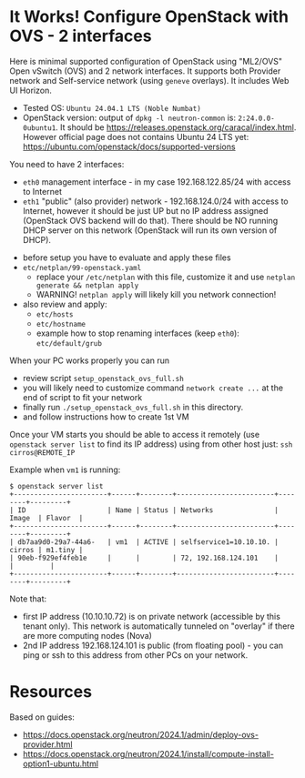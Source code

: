 # It Works! Configure OpenStack with OVS - 2 interfaces

Here is minimal supported configuration of OpenStack using "ML2/OVS" Open vSwitch (OVS) and 2
network interfaces. It supports both Provider network and Self-service network
(using `geneve` overlays). It includes Web UI Horizon.

- Tested OS: `Ubuntu 24.04.1 LTS (Noble Numbat)`
- OpenStack version: output of `dpkg -l neutron-common` is: `2:24.0.0-0ubuntu1`. It should
  be https://releases.openstack.org/caracal/index.html. However official page
  does not contains Ubuntu 24 LTS yet: https://ubuntu.com/openstack/docs/supported-versions


You need to have 2 interfaces:
* `eth0` management interface - in my case 192.168.122.85/24 with access to Internet
* `eth1` "public" (also provider) network - 192.168.124.0/24 with access to Internet, however
   it should be just UP but no IP address assigned (OpenStack OVS backend will do that).
   There should be NO running DHCP server on this network (OpenStack will run its own version of DHCP).

- before setup you have to evaluate and apply these files
- `etc/netplan/99-openstack.yaml`
  - replace your `/etc/netplan` with this file, customize it and use `netplan generate && netplan apply`
  - WARNING! `netplan apply` will likely kill you network connection!
- also review and apply:
  - `etc/hosts`
  - `etc/hostname`
  - example how to stop renaming interfaces (keep `eth0`): `etc/default/grub`

When your PC works properly you can run

- review script `setup_openstack_ovs_full.sh`
- you will likely need to customize command `network create ...` at the end of
  script to fit your network
- finally run `./setup_openstack_ovs_full.sh` in this directory.
- and follow instructions how to create 1st VM

Once your VM starts you should be able to access it remotely (use `openstack server list` to find its
IP address) using from other host just: `ssh cirros@REMOTE_IP`

Example when `vm1` is running:
```shell
$ openstack server list 
+-----------------------+------+--------+------------------------+--------+---------+
| ID                    | Name | Status | Networks               | Image  | Flavor  |
+-----------------------+------+--------+------------------------+--------+---------+
| db7aa9d0-29a7-44a6-   | vm1  | ACTIVE | selfservice1=10.10.10. | cirros | m1.tiny |
| 90eb-f929ef4feb1e     |      |        | 72, 192.168.124.101    |        |         |
+-----------------------+------+--------+------------------------+--------+---------+
```
Note that:
* first IP address (10.10.10.72) is on private network (accessible by 
  this tenant only). This network is automatically tunneled on "overlay"
  if there are more computing nodes (Nova)
* 2nd IP address 192.168.124.101 is public (from floating pool) - you 
  can ping or ssh to this address from other PCs on your network.

# Resources

Based on guides:
- https://docs.openstack.org/neutron/2024.1/admin/deploy-ovs-provider.html
- https://docs.openstack.org/neutron/2024.1/install/compute-install-option1-ubuntu.html
